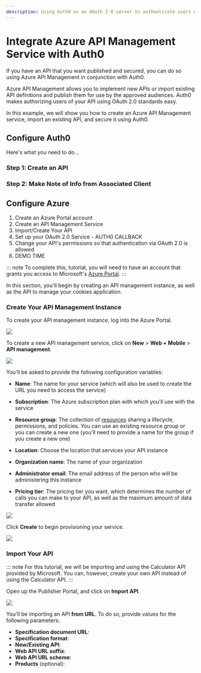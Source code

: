```yaml
---
description: Using Auth0 as an OAuth 2.0 server to authenticate users wanting access to an API managed by the Azure API Management service
---
```


# Integrate Azure API Management Service with Auth0

If you have an API that you want published and secured, you can do so using Azure API Management in conjunction with Auth0. 

Azure API Management allows you to implement new APIs or import existing API definitions and publish them for use by the approved audiences. Auth0 makes authorizing users of your API using OAuth 2.0 standards easy.

In this example, we will show you how to create an Azure API Management service, import an existing API, and secure it using Auth0.

## Configure Auth0

Here's what you need to do...

### Step 1: Create an API 

### Step 2: Make Note of Info from Associated Client

## Configure Azure

1. Create an Azure Portal account
2. Create an API Management Service
3. Import/Create Your API
4. Set up your OAuth 2.0 Service - AUTH0 CALLBACK
5. Change your API's permissions so that authentication via OAuth 2.0 is allowed
6. DEMO TIME

::: note
To complete this, tutorial, you will need to have an account that grants you access to Microsoft's [Azure Portal](https://portal.azure.com).
:::

In this section, you'll begin by creating an API management instance, as well as the API to manage your cookies application.

### Create Your API Management Instance

To create your API management instance, log into the Azure Portal.

![](azure-portal-home.png)

To create a new API management service, click on **New** > **Web + Mobile** > **API management**.

![](azure-portal-api-management.png)

You'll be asked to provide the following configuration variables:

* **Name**: The name for your service (which will also be used to create the URL you need to access the service)

* **Subscription**: The Azure subscription plan with which you'll use with the service

* **Resource group**: The collection of [resources](https://docs.microsoft.com/en-us/azure/azure-resource-manager/resource-group-portal) sharing a lifecycle, permissions, and policies. You can use an existing resource group or you can create a new one (you'll need to provide a name for the group if you create a new one)

* **Location**: Choose the location that services your API instance

* **Organization name**: The name of your organization

* **Administrator email**: The email address of the person who will be administering this instance

* **Pricing tier**: The pricing tier you want, which determines the number of calls you can make to your API, as well as the maximum amount of data transfer allowed

![](api-mgmt-service-config.png)

Click **Create** to begin provisioning your service.

![](deployment-in-progress.png)

### Import Your API

::: note
For this tutorial, we will be importing and using the Calculator API provided by Microsoft. You can, however, create your own API instead of using the Calculator API.
:::

Open up the Publisher Portal, and click on **Import API**.

![](publisher-profile.png)

You'll be importing an API **from URL**. To do so, provide values for the following parameters:

* **Specification document URL**:
* **Specification format**:
* **New/Existing API**:
* **Web API URL suffix**:
* **Web API URL scheme**:
* **Products** (optional):

